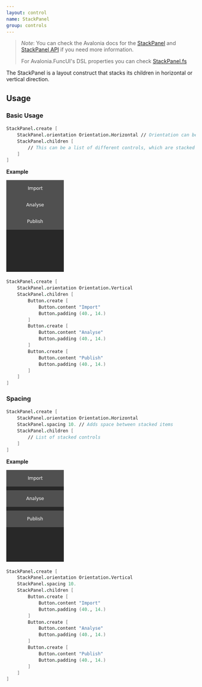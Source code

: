 ```yaml
---
layout: control
name: StackPanel
group: controls
---
```

[StackPanel]: https://avaloniaui.net/docs/controls/stackpanel
[StackPanel API]: http://reference.avaloniaui.net/api/Avalonia.Controls/StackPanel/
[StackPanel.fs]: https://github.com/AvaloniaCommunity/Avalonia.FuncUI/blob/master/src/Avalonia.FuncUI.DSL/Panels/StackPanel.fs

> *Note*: You can check the Avalonia docs for the [StackPanel] and [StackPanel API] if you need more information.
>
> For Avalonia.FuncUI's DSL properties you can check [StackPanel.fs]

The StackPanel is a layout construct that stacks its children in horizontal or vertical direction.

## Usage

### Basic Usage
```fsharp
StackPanel.create [
    StackPanel.orientation Orientation.Horizontal // Orientation can be Horizontal or Vertical
    StackPanel.children [
        // This can be a list of different controls, which are stacked inside of the StackPanel
    ]
]
```

**Example**

![StackPanel](images/controls/stackpanel/basic.png)

```fsharp
StackPanel.create [
    StackPanel.orientation Orientation.Vertical
    StackPanel.children [
        Button.create [
            Button.content "Import"
            Button.padding (40., 14.)
        ]
        Button.create [
            Button.content "Analyse"
            Button.padding (40., 14.)
        ]
        Button.create [
            Button.content "Publish"
            Button.padding (40., 14.)
        ]
    ]
]
```

### Spacing
```fsharp
StackPanel.create [
    StackPanel.orientation Orientation.Horizontal
    StackPanel.spacing 10. // Adds space between stacked items
    StackPanel.children [
        // List of stacked controls
    ]
]
```

**Example**

![StackPanel Spacing](images/controls/stackpanel/spacing.png)

```fsharp
StackPanel.create [
    StackPanel.orientation Orientation.Vertical
    StackPanel.spacing 10.
    StackPanel.children [
        Button.create [
            Button.content "Import"
            Button.padding (40., 14.)
        ]
        Button.create [
            Button.content "Analyse"
            Button.padding (40., 14.)
        ]
        Button.create [
            Button.content "Publish"
            Button.padding (40., 14.)
        ]
    ]
]
```
